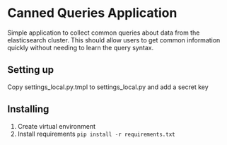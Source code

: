 # Canned Queries Application

Simple application to collect common queries about data from the elasticsearch cluster.
This should allow users to get common information quickly without needing to learn the query syntax.


## Setting up

Copy settings_local.py.tmpl to settings_local.py and add a secret key

## Installing

1. Create virtual environment
2. Install requirements
	`pip install -r requirements.txt`

